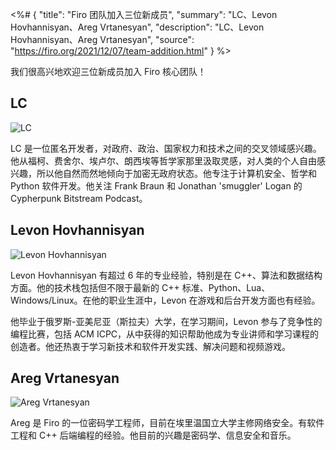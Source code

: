 <%# {
  "title": "Firo 团队加入三位新成员",
  "summary": "LC、Levon Hovhannisyan、Areg Vrtanesyan",
  "description": "LC、Levon Hovhannisyan、Areg Vrtanesyan",
  "source": "https://firo.org/2021/12/07/team-addition.html"
} %>

我们很高兴地欢迎三位新成员加入 Firo 核心团队！

## LC

![LC](https://firo.org/img/team/LC.jpg)

LC 是一位匿名开发者，对政府、政治、国家权力和技术之间的交叉领域感兴趣。他从福柯、费舍尔、埃卢尔、朗西埃等哲学家那里汲取灵感，对人类的个人自由感兴趣，所以他自然而然地倾向于加密无政府状态。他专注于计算机安全、哲学和 Python 软件开发。他关注 Frank Braun 和 Jonathan 'smuggler' Logan 的 Cypherpunk Bitstream Podcast。

## Levon Hovhannisyan

![Levon Hovhannisyan](https://firo.org/img/team/levonh.png)

Levon Hovhannisyan 有超过 6 年的专业经验，特别是在 C++、算法和数据结构方面。他的技术栈包括但不限于最新的 C++ 标准、Python、Lua、Windows/Linux。在他的职业生涯中，Levon 在游戏和后台开发方面也有经验。

他毕业于俄罗斯-亚美尼亚（斯拉夫）大学，在学习期间，Levon 参与了竞争性的编程比赛，包括 ACM ICPC，从中获得的知识帮助他成为专业讲师和学习课程的创造者。他还热衷于学习新技术和软件开发实践、解决问题和视频游戏。

## Areg Vrtanesyan

![Areg Vrtanesyan](https://firo.org/img/team/Areg.png)

Areg 是 Firo 的一位密码学工程师，目前在埃里温国立大学主修网络安全。有软件工程和 C++ 后端编程的经验。他目前的兴趣是密码学、信息安全和音乐。
